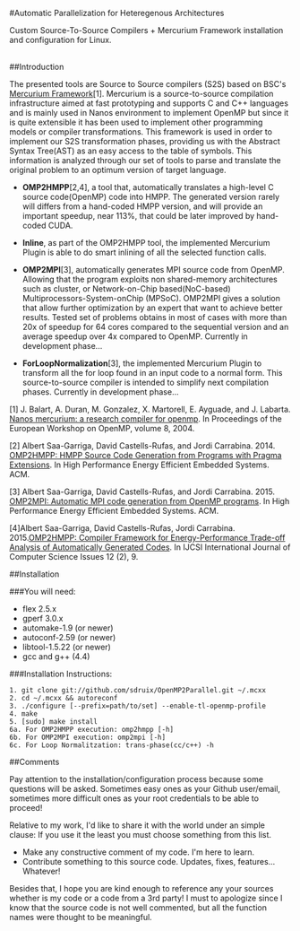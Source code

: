 

#Automatic Parallelization for Heteregenous Architectures


Custom Source-To-Source Compilers + Mercurium Framework installation and configuration for Linux. 

<br />
##Introduction

The presented tools are Source to Source compilers (S2S) based on BSC's [Mercurium Framework](https://pm.bsc.es/mcxx)[1]. Mercurium is a source-to-source compilation infrastructure aimed at fast prototyping and supports C and C++ languages and is mainly used in Nanos environment to implement OpenMP but since it is quite extensible it has been used to implement other programming models or compiler transformations. This framework is used in order to implement our S2S transformation phases, providing us with the Abstract Syntax Tree(AST) as an easy access to the table of symbols. This information is analyzed through our set of tools to parse and translate the original problem to an optimum version of target language.

* **OMP2HMPP**[2,4], a tool that, automatically translates a high-level C source code(OpenMP) code into HMPP. The generated version rarely will differs from a hand-coded HMPP version, and will provide an important speedup, near 113%, that could be later improved by hand-coded CUDA.

* **Inline**, as part of the OMP2HMPP tool, the implemented Mercurium Plugin is able to do smart inlining of all the selected function calls.

* **OMP2MPI**[3], automatically generates MPI source code from OpenMP. Allowing that the program exploits non shared-memory architectures such as cluster, or Network-on-Chip based(NoC-based) Multiprocessors-System-onChip (MPSoC). OMP2MPI gives a solution that allow further optimization by an expert that want to achieve better results. Tested set of problems obtains in most of cases with more than 20x of speedup for 64 cores compared to the sequential version and an average speedup over 4x compared to OpenMP. Currently in development phase...


* **ForLoopNormalization**[3], the implemented Mercurium Plugin to transform all the for loop found in an input code to a normal form. This source-to-source compiler is intended to simplify next compilation phases. Currently in development phase...



[1] J. Balart, A. Duran, M. Gonzalez, X. Martorell, E. Ayguade, and J. Labarta. [Nanos mercurium: a research compiler for openmp](http://personals.ac.upc.edu/aduran/papers/2004/mercurium_ewomp04.pdf). In Proceedings of the European Workshop on OpenMP, volume 8, 2004.

[2] Albert Saa-Garriga, David Castells-Rufas, and Jordi Carrabina. 2014. [OMP2HMPP: HMPP Source Code Generation from Programs with Pragma Extensions](http://arxiv.org/abs/1407.6932). In High Performance Energy Efficient Embedded Systems. ACM.

[3] Albert Saa-Garriga, David Castells-Rufas, and Jordi Carrabina. 2015. [OMP2MPI: Automatic MPI code generation from OpenMP programs](http://arxiv.org/abs/1502.02921). In High Performance Energy Efficient Embedded Systems. ACM.

[4]Albert Saa-Garriga, David Castells-Rufas, Jordi Carrabina. 2015.[OMP2HMPP: Compiler Framework for Energy-Performance Trade-off Analysis of Automatically Generated Codes](http://www.ijcsi.org/articles/Omp2hmpp-compiler-framework-for-energyperformance-tradeoff-analysis-of-automatically-generated-codes.php). In IJCSI International Journal of Computer Science Issues 12 (2), 9.

##Installation

###You will need:
+ flex 2.5.x
+ gperf 3.0.x
+ automake-1.9 (or newer)
+ autoconf-2.59 (or newer)
+ libtool-1.5.22 (or newer)
+ gcc and g++ (4.4)

###Installation Instructions:


	1. git clone git://github.com/sdruix/OpenMP2Parallel.git ~/.mcxx
	2. cd ~/.mcxx && autoreconf
	3. ./configure [--prefix=path/to/set] --enable-tl-openmp-profile
  	4. make
  	5. [sudo] make install
  	6a. For OMP2HMPP execution: omp2hmpp [-h] 
	6b. For OMP2MPI execution: omp2mpi [-h] 
	6c. For Loop Normalitzation: trans-phase(cc/c++) -h
  	
##Comments

Pay attention to the installation/configuration process because some questions will be asked. Sometimes easy ones as your Github user/email, sometimes more difficult ones as your root credentials to be able to proceed!

Relative to my work, I'd like to share it with the world under an simple clause: If you use it the least you must choose something from this list.

* Make any constructive comment of my code. I'm here to learn.
* Contribute something to this source code. Updates, fixes, features... Whatever!

Besides that, I hope you are kind enough to reference any your sources whether is my code or a code from a 3rd party! I must to apologize since I know that the source code is not well commented, but all the function names were thought to be meaningful.

